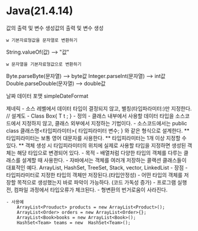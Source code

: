 # Java(21.4.14)
값의 출력 및 변수 생성값의 출력 및 변수 생성

	w 기본자료형값을 문자열로 변환하기
String.valueOf(값) --> "값"

	w 문자열을 기본자료형값으로 변환하기
Byte.parseByte(문자열) --> byte값
Integer.parseInt(문자열) --> int값
Double.parseDouble(문자열) --> double값 

날짜 데이터 포맷
simpleDateFormat

제네릭
	- 소스 레벨에서 데이터 타입이 결정되지 않고, 별칭(타입파라미터:<T>)만 지정한다.
	// 설계도 
	- Class Box<T>{
		T t ;
	}
	- 정의
		- 클래스 내부에서 사용할 데이터 타입을 소스코드에서 지정하지 않고,
		클래스 외부에서 지정하는 기법이다.
		- 소스코드에서는  public class 클래스명<타입피라미터>{
				타입피라미터 변수;
		}
		와 같은 형식으로 설계한다.
		** 타입피라미터는 보통 영어 대문자를 사용한다.
		** 타입피라미터는 1개 이상 지정할 수 있다.
		** 객체 생성 시 타입피라미터의 위치에 실제로 사용할 타입을 지정하면 생성된 객체는 해당 타입으로 
		    변경되어 있다.
	- 목적
		- 배열처럼 다양한 타입의 객체를 다루는 클래스를 설계할 때 사용한다. 
		- 자바에서는 객체를 여러개 저장하는 콜랙션 클래스들이 대표적인 예다.
		ArrayList<E>, HashSet<E>, TreeSet<E>, Stack<E>, vector<E>, LinkedList<E>
	- 장점
		- 타입피라미터로 지정한 타입의 객체만 저장된다.(타입안정성)
		- 어떤 타입의 객체를 저장할 목적으로 생성했는지 바로 파악이 가능하다. (코드 가독성 증가)
		- 프로그램 실행 전, 컴파일 과정에서 타입오류가 체크된다.
		- 형변환의 번거로움이 사라진다.
	
	- 사용예
		ArrayList<Prouduct> products = new ArrayList<Product>();
		ArrayList<Order> orders = new ArrayList<Order>{};
		ArrayList<Book>books = new ArrayList<Book>();
		HashSet<Team> teams = new  HashSet<Team>();
